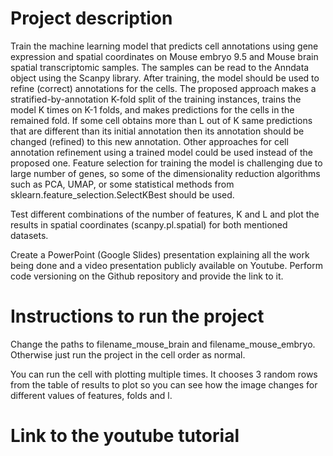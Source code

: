 # Project description
Train the machine learning model that predicts cell annotations using gene expression and spatial coordinates on Mouse embryo 9.5 and Mouse brain spatial transcriptomic samples. The samples can be read to the Anndata object using the Scanpy library. After training, the model should be used to refine (correct) annotations for the cells. The proposed approach makes a stratified-by-annotation K-fold split of the training instances, trains the model K times on K-1 folds, and makes predictions for the cells in the remained fold. If some cell obtains more than L out of K same predictions that are different than its initial annotation then its annotation should be changed (refined) to this new annotation. Other approaches for cell annotation refinement using a trained model could be used instead of the proposed one. Feature selection for training the model is challenging due to large number of genes, so some of the dimensionality reduction algorithms such as PCA, UMAP, or some statistical methods from sklearn.feature_selection.SelectKBest should be used. 

Test different combinations of the number of features, K and L and plot the results in spatial coordinates (scanpy.pl.spatial) for both mentioned datasets. 

Create a PowerPoint (Google Slides) presentation explaining all the work being done and a video presentation publicly available on Youtube. Perform code versioning on the Github repository and provide the link to it. 

# Instructions to run the project
Change the paths to filename_mouse_brain and filename_mouse_embryo.
Otherwise just run the project in the cell order as normal.

You can run the cell with plotting multiple times. It chooses 3 random rows from the table of results to plot so you can see how the image changes for different values of features, folds and l.

# Link to the youtube tutorial
